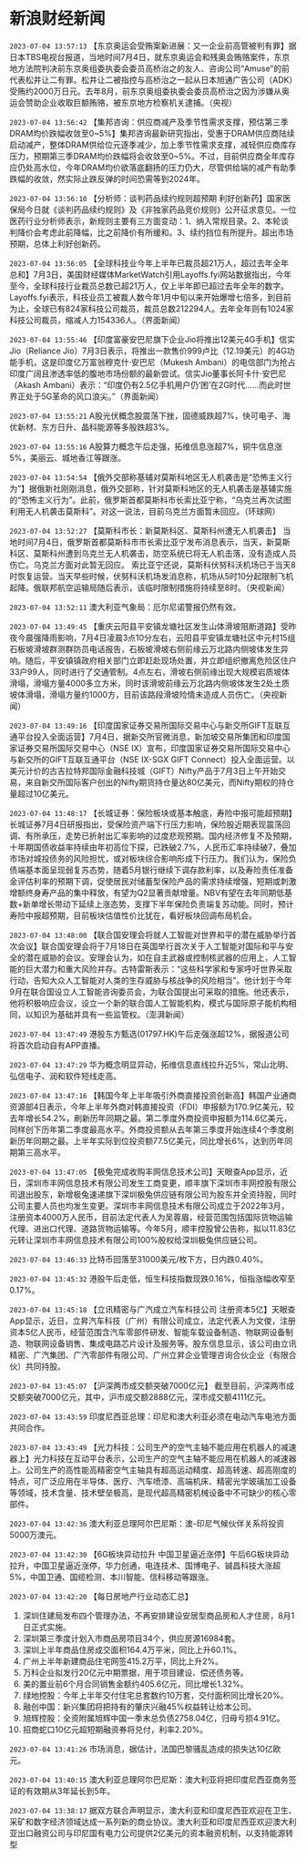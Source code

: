 # 新浪财经新闻
`2023-07-04 13:57:13` 【东京奥运会受贿案新进展：又一企业前高管被判有罪】据日本TBS电视台报道，当地时间7月4日，就东京奥运会和残奥会贿赂案件，东京地方法院判决前东京奥组委执委会委员高桥治之的友人、咨询公司“Amuse”的前代表松井让二有罪。松井让二被指控与高桥治之一起从日本旭通广告公司（ADK）受贿约2000万日元。去年8月，前东京奥组委执委会委员高桥治之因为涉嫌从奥运会赞助企业收取巨额贿赂，被东京地方检察机关逮捕。（央视）

`2023-07-04 13:56:42` 【集邦咨询：供应商减产及季节性需求支撑，预估第三季DRAM均价跌幅收敛至0~5%】集邦咨询最新研究指出，受惠于DRAM供应商陆续启动减产，整体DRAM供给位元逐季减少，加上季节性需求支撑，减轻供应商库存压力，预期第三季DRAM均价跌幅将会收敛至0~5%。不过，目前供应商全年库存应仍处高水位，今年DRAM均价欲落底翻扬的压力仍大，尽管供给端的减产有助季跌幅的收敛，然实际止跌反弹的时间恐需等到2024年。

`2023-07-04 13:56:10` 【分析师：谈判药品续约规则超预期 利好创新药】国家医保局今日就《谈判药品续约规则》及《非独家药品竞价规则》公开征求意见。一位医药行业分析师表示，新规则主要有三方面变动：1、纳入常规目录。2、本轮谈判降价会考虑此前降幅，比之前降价有所缓和。3、续约挡位有所提升。超出市场预期，总体上利好创新药。

`2023-07-04 13:56:05` 【全球科技业今年上半年已裁员超21万人，超过去年全年总和】7月3日，美国财经媒体MarketWatch引用Layoffs.fyi网站数据指出，今年至今，全球科技行业裁员总数已超21万人，仅上半年即已超过去年全年的数字。Layoffs.fyi表示，科技业员工被裁人数今年1月中旬以来开始爆增七倍多，到目前为止，全球已有824家科技公司裁员，裁员总数212294人。去年全年则有1024家科技公司裁员，缩减人力154336人。（界面新闻）

`2023-07-04 13:55:46` 【印度富豪安巴尼旗下企业Jio将推出12美元4G手机】信实Jio（Reliance Jio）7月3日表示，将推出一款售价999卢比（12.19美元）的4G功能手机，这是印度亿万富翁穆克什·安巴尼（Mukesh Ambani）的电信部门为抢占印度广阔且渗透率低的腹地市场份额的最新尝试。信实Jio董事长阿卡什·安巴尼（Akash Ambani）表示：“印度仍有2.5亿手机用户仍‘困’在2G时代……而此时世界正处于5G革命的风口浪尖。”（界面新闻）

`2023-07-04 13:55:21` A股光伏概念股震荡下挫，固德威跌超7%，快可电子、海优新材、东方日升、晶科能源等多股跌超3%。

`2023-07-04 13:55:16` A股算力概念午后走强，拓维信息涨超7%，铜牛信息涨5%，美丽云、城地香江等跟涨。

`2023-07-04 13:54:54` 【俄外交部称基辅对莫斯科地区无人机袭击是“恐怖主义行为”】据俄新社刚刚消息，俄外交部称，针对莫斯科地区的无人机袭击是基辅实施的“恐怖主义行为”。此前，俄罗斯首都莫斯科市长索比亚宁称，“乌克兰再次试图利用无人机袭击莫斯科”。对这一说法，目前乌克兰方面暂未回应。（环球网）

`2023-07-04 13:52:27` 【莫斯科市长：新莫斯科区、莫斯科州遭无人机袭击】 当地时间7月4日，俄罗斯首都莫斯科市市长索比亚宁发布消息表示，当天，新莫斯科区、莫斯科州遭到乌克兰无人机袭击，防空系统已将无人机击落，没有造成人员伤亡。乌克兰方面对此暂无回应。 索比亚宁还说，莫斯科伏努科沃机场已于当天8时恢复运营。当天早些时候，伏努科沃机场发消息称，机场从5时10分起限制飞机起降。俄联邦航空运输局随后表示，该临时限制措施将持续至8时。（央视新闻）

`2023-07-04 13:52:11` 澳大利亚气象局：厄尔尼诺警报仍然有效。

`2023-07-04 13:49:45` 【重庆云阳县平安镇龙塘社区发生山体滑坡阻断道路】受昨夜今晨强降雨影响，7月4日凌晨3点10分左右，云阳县平安镇龙塘社区中元村15组石板坡滑坡群测群防员电话报告，石板坡滑坡右侧前缘云万北路内侧坡体发生异响。随后，平安镇镇政府相关部门立即赶赴现场处置，并立即组织撤离危险区住户33户99人，同时进行了交通管制。4点左右，滑坡右侧前缘出现大规模岩质坡体滑塌，滑塌方量4000多立方米，同时该滑坡前缘云万北路内侧坡体发生2处土质坡体滑塌，滑塌方量约1000方，目前该路段滑坡险情未造成人员伤亡。（央视新闻）

`2023-07-04 13:49:16` 【印度国家证券交易所国际交易中心与新交所GIFT互联互通平台投入全面运营】7月4日，据新交所官微消息，新加坡交易所集团和印度国家证券交易所国际交易中心（NSE IX）宣布，印度国家证券交易所国际交易中心与新交所的GIFT互联互通平台（NSE IX-SGX GIFT Connect）投入全面运营。以美元计价的古吉拉特邦国际金融科技城（GIFT）Nifty产品于7月3日上午开始交易，来自新交所国际客户创出的Nifty期货持仓量达80亿美元，而Nifty期权的持仓量超过10亿美元。

`2023-07-04 13:48:17` 【长城证券：保险板块或基本触底，寿险中报可能超预期】长城证券7月4日研报指出，受保险资产端下行压力影响，保险股近期表现震荡回调、有所承压，走势已折射出汇率影响的过度悲观预期。国内经济修复不及预期，十年期国债收益率持续由年初高位下探，已跌破2.7%，人民币汇率持续破7，叠加市场对城投债务的风险担忧，或对板块综合影响形成下行压力。我们认为，保险负债端基本面呈现弱复苏态势，随着5月银行继续下调存款利率，以及寿险责任准备金评估利率的预期下调，促使居民对储蓄型保险产品的需求持续增强，短期或刺激增额终身寿产品的集中释放，有望为Q2显著贡献增量。NBV有望在去年同期低基数+新单增长带动下延续上涨态势，支撑下半年保险负责端复苏动能。同时，预计寿险中报超预期，目前板块估值性价比犹在，看好板块回调布局机会。

`2023-07-04 13:48:00` 【联合国安理会将就人工智能对世界和平的潜在威胁举行首次会议】联合国安理会将于7月18日在英国举行首次关于人工智能对国际和平与安全的潜在威胁的会议。安理会认为，如在自主武器或控制核武器的应用上，人工智能的巨大潜力和重大风险并存。古特雷斯表示：“这些科学家和专家呼吁世界采取行动，告知大众人工智能对人类的生存威胁与核战争的风险相当”。他计划于今年9月在联合国设立人工智能咨询委员会，为联合国提出可采取的措施。他还表示，他将积极响应会议，设立一个新的联合国人工智能机构，模式与国际原子能机构相同，以知识为基础并具有一些监管权。（澎湃新闻）

`2023-07-04 13:47:49` 港股东方甄选(01797.HK)午后走强涨超12%，据报道公司将首次启动自有APP直播。

`2023-07-04 13:47:29` 华为概念明显异动，拓维信息直线拉升近5%，常山北明、弘信电子、润和软件短线走高。

`2023-07-04 13:47:16` 【韩国今年上半年吸引外商直接投资创新高】韩国产业通商资源部4日表示，今年上半年外商对韩直接投资（FDI）申报额为170.9亿美元，较去年增长54.2%，刷新历年同期之最。第二季度外商投资申报额为114.6亿美元，同样创下历年第二季度最高水平。外商投资额从去年第三季度开始连续4个季度刷新历年同期之最。上半年实际到位投资额77.5亿美元，同比增长6%，达到历年同期第三高水平。

`2023-07-04 13:47:05` 【极兔完成收购丰网信息技术公司】天眼查App显示，近日，深圳市丰网信息技术有限公司发生工商变更，顺丰旗下深圳市丰网控股有限公司退出股东，新增极兔速递旗下深圳极兔供应链有限公司为股东并全资持股，同时公司主要人员也均发生变更。深圳市丰网信息技术有限公司成立于2022年3月，注册资本4000万人民币，目前法定代表人为吴蓉眉，经营范围包括国际货物运输代理、进出口代理、道路货物运输等。今年5月，顺丰控股曾公告称，拟以11.83亿元转让深圳市丰网信息技术有限公司100%股权给深圳极兔供应链公司。

`2023-07-04 13:46:33` 比特币回落至31000美元/枚下方，日内跌0.40%。

`2023-07-04 13:45:32` 港股午后走低，恒生科技指数现跌0.16%，恒指涨幅收窄至0.17%。

`2023-07-04 13:45:18` 【立讯精密与广汽成立汽车科技公司 注册资本5亿】天眼查App显示，近日，立昇汽车科技（广州）有限公司成立，法定代表人为文俊，注册资本5亿人民币，经营范围含汽车零部件研发、智能车载设备制造、物联网设备制造、物联网设备销售、集成电路芯片设计及服务等。股东信息显示，该公司由立讯精密、广汽集团、广汽零部件有限公司、广州立昇企业管理咨询合伙企业（有限合伙）共同持股。

`2023-07-04 13:45:07` 【沪深两市成交额突破7000亿元】 截至目前，沪深两市成交额突破7000亿元，其中，沪市成交额2888亿元，深市成交额4111亿元。

`2023-07-04 13:43:59` 印度尼西亚总理：印尼和澳大利亚必须在电动汽车电池方面共同合作。

`2023-07-04 13:43:49` 【光力科技：公司生产的空气主轴不能应用在机器人的减速器上】光力科技在互动平台表示，公司生产的空气主轴不能应用在机器人的减速器上。公司生产的高性能高精密空气主轴具有超高运动精度、超高转速、超高刚度的特点，可广泛应用在半导体、医疗、汽车喷漆、高端机床、精密光学玻璃加工设备等领域，技术含量、技术壁垒极高，是现代超高精密机械设备中不可缺少的核心零部件。

`2023-07-04 13:42:36` 澳大利亚总理阿尔巴尼斯：澳-印尼气候伙伴关系将投资5000万澳元。

`2023-07-04 13:42:30` 【6G板块异动拉升 中国卫星逼近涨停】午后6G板块异动拉升，中国卫星逼近涨停，华力创通，电连技术、国博电子、铖昌科技大涨超5%，中国卫通、国缆检测、本川智能、信科移动等跟涨。

`2023-07-04 13:42:20` 【每日房地产行业动态汇总】
1. 深圳住建局发布四个管理办法，不再安排建设安居型商品房和人才住房，8月1日正式实施。
2. 深圳第三季度计划入市商品房项目34个，供应房源16984套。
3. 深圳上半年商品住房成交面积164.4万平米，同比上升60.1%。
4. 广州上半年新建商品住宅网签415.2万平，同比上升2%。
5. 万科企业拟发行20亿元中期票据，用于项目建设、偿还债务等。
6. 美的置业前6个月合同销售金额约405.6亿元，同比增长1.32%。
7. 绿地控股：今年上半年交付住宅总套数约10万套，交付面积同比增长20%。
8. 融创中国：新兴集团将把持有的肇庆兴融45%权益转让给本公司。
9. 旭辉控股：全资附属旭辉中国一季末总负债2758.04亿，归母亏损4.91亿。
10. 招商蛇口10亿元超短期融资券将兑付，利率2.20%。

`2023-07-04 13:41:26` 市场消息，据估计，法国巴黎骚乱造成的损失达10亿欧元。

`2023-07-04 13:40:15` 澳大利亚总理阿尔巴尼斯：澳大利亚将把印度尼西亚商务签证的有效期从3年延长到5年。

`2023-07-04 13:38:17` 据双方联合声明显示，澳大利亚和印度尼西亚欢迎在卫生、采矿和数字经济领域达成一系列新的商业协议。澳大利亚和印度尼西亚欢迎澳大利亚出口融资公司与印尼国有电力公司提供2亿美元的资本融资机制，以支持能源转型

